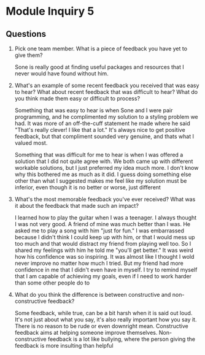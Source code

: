 # Module Inquiry 5

## Questions

1. Pick one team member. What is a piece of feedback you have yet to give them?

    Sone is really good at finding useful packages and resources that I never would have found without him.


2. What's an example of some recent feedback you received that was easy to hear? What about recent feedback that was difficult to hear? What do you think made them easy or difficult to process?

    Something that was easy to hear is when Sone and I were pair programming, and he complimented my solution to a styling problem we had. It was more of an off-the-cuff statement he made where he said "That's really clever! I like that a lot." It's always nice to get positive feedback, but that compliment sounded very genuine, and thats what I valued most. 

    Something that was difficult for me to hear is when I was offered a solution that I did not quite agree with. We both came up with different workable solutions, but I just preferred my idea much more. I don't know why this bothered me as much as it did. I guess doing something else other than what I suggested makes me feel like my solution must be inferior, even though it is no better or worse, just different


3. What's the most memorable feedback you've ever received? What was it about the feedback that made such an impact?

    I learned how to play the guitar when I was a teenager. I always thought I was not very good. A friend of mine was much better than I was. He asked me to play a song with him "just for fun." I was embarrassed because I didn't think I could keep up with him, or that I would mess up too much and that would distract my friend from playing well too. So I shared my feelings with him he told me "you'll get better." It was weird how his confidence was so inspiring. It was almost like I thought I wold never improve no matter how much I tried. But my friend had more confidence in me that I didn't even have in myself. I try to remind myself that I am capable of achieving my goals, even if I need to work harder than some other people do to


4. What do you think the difference is between constructive and non-constructive feedback?

    Some feedback, while true, can be a bit harsh when it is said out loud. It's not just about what you say, it's also really important how you say it. There is no reason to be rude or even downright mean. Constructive feedback aims at helping someone improve themselves. Non-constructive feedback is a lot like bullying, where the person giving the feedback is more insulting than helpful
